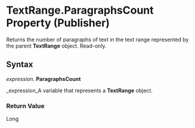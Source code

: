 
# TextRange.ParagraphsCount Property (Publisher)

Returns the number of paragraphs of text in the text range represented by the parent  **TextRange** object. Read-only.


## Syntax

 _expression_. **ParagraphsCount**

 _expression_A variable that represents a  **TextRange** object.


### Return Value

Long

